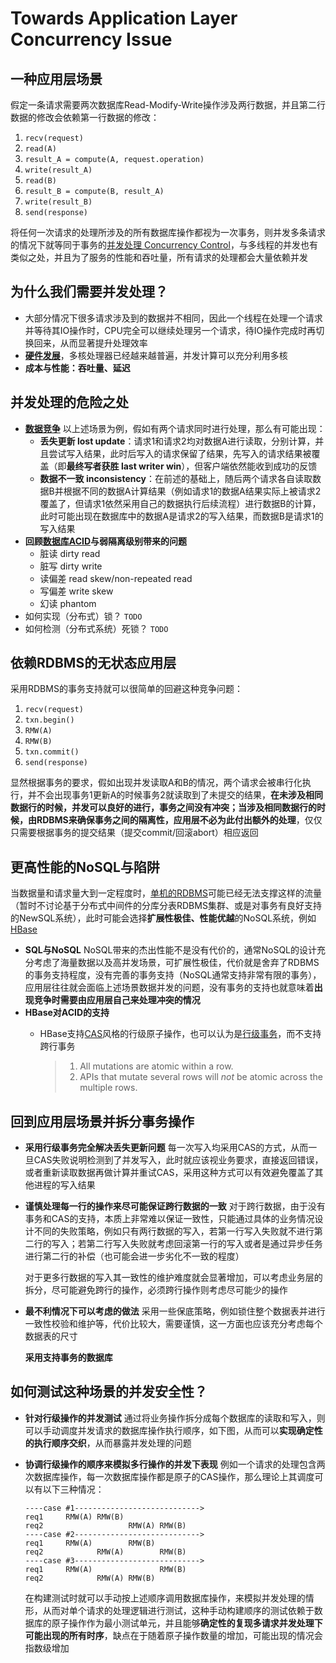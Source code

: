 # Towards Application Layer Concurrency Issue

## 一种应用层场景

假定一条请求需要两次数据库Read-Modify-Write操作涉及两行数据，并且第二行数据的修改会依赖第一行数据的修改：

1. `recv(request)`
2. `read(A)`
3. `result_A = compute(A, request.operation)`
4. `write(result_A)`
5. `read(B)`
6. `result_B = compute(B, result_A)`
7. `write(result_B)`
8. `send(response)`

将任何一次请求的处理所涉及的所有数据库操作都视为一次事务，则并发多条请求的情况下就等同于事务的[并发处理 Concurrency Control](https://github.com/JasonYuchen/notes/blob/master/cmu15.445/16.Concurrency_Control.md#lecture-16-concurrency-control-theory)，与多线程的并发也有类似之处，并且为了服务的性能和吞吐量，所有请求的处理都会大量依赖并发

## 为什么我们需要并发处理？

- 大部分情况下很多请求涉及到的数据并不相同，因此一个线程在处理一个请求并等待其IO操作时，CPU完全可以继续处理另一个请求，待IO操作完成时再切换回来，从而显著提升处理效率
- **[硬件发展](https://github.com/JasonYuchen/notes/blob/master/seastar/Shared_Nothing.md#%E7%A1%AC%E4%BB%B6%E5%8F%91%E5%B1%95-hardware-evolution)**，多核处理器已经越来越普遍，并发计算可以充分利用多核
- **成本与性能：吞吐量、延迟**

## 并发处理的危险之处

- **[数据竞争](https://github.com/JasonYuchen/notes/blob/master/concurrency/cpp/03.Sharing_Data_Between_Threads.md#%E7%BA%BF%E7%A8%8B%E6%95%B0%E6%8D%AE%E5%85%B1%E4%BA%AB%E9%97%AE%E9%A2%98-problems-with-sharing-data-between-threads)**
  以上述场景为例，假如有两个请求同时进行处理，那么有可能出现：
  - **丢失更新 lost update**：请求1和请求2均对数据A进行读取，分别计算，并且尝试写入结果，此时后写入的请求保留了结果，先写入的请求结果被覆盖（即**最终写者获胜 last writer win**），但客户端依然能收到成功的反馈
  - **数据不一致 inconsistency**：在前述的基础上，随后两个请求各自读取数据B并根据不同的数据A计算结果（例如请求1的数据A结果实际上被请求2覆盖了，但请求1依然采用自己的数据执行后续流程）进行数据B的计算，此时可能出现在数据库中的数据A是请求2的写入结果，而数据B是请求1的写入结果
- **回顾[数据库ACID](https://github.com/JasonYuchen/notes/blob/master/ddia/07.Transactions.md#%E5%BC%B1%E7%9A%84%E9%9A%94%E7%A6%BB%E7%BA%A7%E5%88%AB-weak-isolation-levels)与弱隔离级别带来的问题**
  - 脏读 dirty read
  - 脏写 dirty write
  - 读偏差 read skew/non-repeated read
  - 写偏差 write skew
  - 幻读 phantom
- 如何实现（分布式）锁？
  `TODO`
- 如何检测（分布式系统）死锁？
  `TODO`

## 依赖RDBMS的无状态应用层

采用RDBMS的事务支持就可以很简单的回避这种竞争问题：

1. `recv(request)`
2. `txn.begin()`
3. `RMW(A)`
4. `RMW(B)`
5. `txn.commit()`
6. `send(response)`

显然根据事务的要求，假如出现并发读取A和B的情况，两个请求会被串行化执行，并不会出现事务1更新A的时候事务2就读取到了未提交的结果，**在未涉及相同数据行的时候，并发可以良好的进行，事务之间没有冲突；当涉及相同数据行的时候，由RDBMS来确保事务之间的隔离性，应用层不必为此付出额外的处理**，仅仅只需要根据事务的提交结果（提交commit/回滚abort）相应返回

## 更高性能的NoSQL与陷阱

当数据量和请求量大到一定程度时，[单机的RDBMS](https://www.mysql.com/why-mysql/benchmarks/mysql/)可能已经无法支撑这样的流量（暂时不讨论基于分布式中间件的分库分表RDBMS集群、或是对事务有良好支持的NewSQL系统），此时可能会选择**扩展性极佳、性能优越**的NoSQL系统，例如[HBase](https://hbase.apache.org/)

- **SQL与NoSQL**
  NoSQL带来的杰出性能不是没有代价的，通常NoSQL的设计充分考虑了海量数据以及高并发场景，可扩展性极佳，代价就是舍弃了RDBMS的事务支持程度，没有完善的事务支持（NoSQL通常支持非常有限的事务），应用层往往就会面临上述场景数据并发的问题，没有事务的支持也就意味着**出现竞争时需要由应用层自己来处理冲突的情况**
- **HBase对ACID的支持**
  - HBase支持[CAS](https://en.wikipedia.org/wiki/Compare-and-swap)风格的行级原子操作，也可以认为是[行级事务](https://hbase.apache.org/acid-semantics.html)，而不支持跨行事务

    > 1. All mutations are atomic within a row.
    > 2. APIs that mutate several rows will _not_ be atomic across the multiple rows.

## 回到应用层场景并拆分事务操作

- **采用行级事务完全解决丢失更新问题**
  每一次写入均采用CAS的方式，从而一旦CAS失败说明检测到了并发写入，此时就应该视业务要求，直接返回错误，或者重新读取数据再做计算并重试CAS，采用这种方式可以有效避免覆盖了其他进程的写入结果
- **谨慎处理每一行的操作来尽可能保证跨行数据的一致**
  对于跨行数据，由于没有事务和CAS的支持，本质上非常难以保证一致性，只能通过具体的业务情况设计不同的失败策略，例如只有两行数据的写入，若第一行写入失败就不进行第二行的写入；若第二行写入失败就考虑回滚第一行的写入或者是通过异步任务进行第二行的补偿（也可能会进一步劣化不一致的程度）
  
  对于更多行数据的写入其一致性的维护难度就会显著增加，可以考虑业务层的拆分，尽可能避免跨行的操作，必须跨行操作则考虑尽可能少的操作
- **最不利情况下可以考虑的做法**
  采用一些保底策略，例如锁住整个数据表并进行一致性校验和维护等，代价比较大，需要谨慎，这一方面也应该充分考虑每个数据表的尺寸

  **采用支持事务的数据库**

## 如何测试这种场景的并发安全性？

- **针对行级操作的并发测试**
  通过将业务操作拆分成每个数据库的读取和写入，则可以手动调度并发请求的数据库操作执行顺序，如下图，从而可以**实现确定性的执行顺序交织**，从而暴露并发处理的问题
- **协调行级操作的顺序来模拟多行操作的并发下表现**
  例如一个请求的处理包含两次数据库操作，每一次数据库操作都是原子的CAS操作，那么理论上其调度可以有以下三种情况：
  
  ```text
  ----case #1---------------------------->
  req1     RMW(A) RMW(B)
  req2                   RMW(A) RMW(B)
  ----case #2---------------------------->
  req1     RMW(A)        RMW(B)
  req2            RMW(A)        RMW(B)
  ----case #3---------------------------->
  req1     RMW(A)               RMW(B)
  req2            RMW(A) RMW(B)
  ```

  在构建测试时就可以手动按上述顺序调用数据库操作，来模拟并发处理的情形，从而对单个请求的处理逻辑进行测试，这种手动构建顺序的测试依赖于数据库的原子操作作为最小测试单元，并且能够**确定性的复现多请求并发处理下可能出现的所有时序**，缺点在于随着原子操作数量的增加，可能出现的情况会指数级增加
